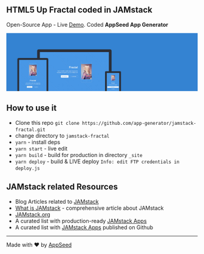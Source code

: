 ## HTML5 Up Fractal coded in JAMstack
Open-Source App - Live [Demo](https://jamstack-fractal.appseed.us/). Coded **AppSeed App Generator**

![JamStack Fractal by @AppSeed](https://github.com/app-generator/jamstack-fractal/blob/master/screenshots/jamstack-fractal.jpg)

## How to use it
- Clone this repo `git clone https://github.com/app-generator/jamstack-fractal.git`
- change directory to `jamstack-fractal`
- `yarn` - install deps
- `yarn start` - live edit
- `yarn build` - build for production in directory `_site`
- `yarn deploy` - build & LIVE deploy `Info: edit FTP credentials in deploy.js `

## JAMstack related Resources
- Blog Articles related to [JAMstack](https://blog.appseed.us/tag/jamstack/)
- [What is JAMstack](https://blog.appseed.us/what-is-jamstack/) - comprehensive article about JAMstack
- [JAMstack.org](https://jamstack.org/)
- A curated list with production-ready [JAMstack Apps](https://appseed.us/apps/jamstack)
- A curated list with [JAMstack Apps](https://github.com/jamstack-apps/jamstack) published on Github

---
Made with ♥ by [AppSeed](https://appseed.us?ref=github)
